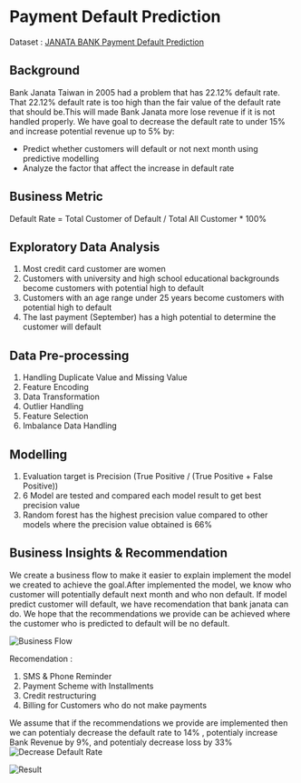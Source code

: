 # Payment Default Prediction
Dataset : [JANATA BANK Payment Default Prediction](https://www.kaggle.com/datasets/reverie5/av-janata-hack-payment-default-prediction)

**Background**
---
Bank Janata Taiwan in 2005 had a problem that has 22.12% default rate. That 22.12% default rate is too high than the fair value of the default rate that should be.This will made Bank Janata more lose revenue if it is not handled properly. We have goal to decrease the default rate to under 15% and increase potential revenue up to 5% by:
- Predict whether customers will default or not next month using predictive modelling
- Analyze the factor that affect the increase in default rate

**Business Metric**
---
Default Rate = Total Customer of Default / Total All Customer * 100%

**Exploratory Data Analysis**
---
1. Most credit card customer are women
2. Customers with university and high school educational backgrounds become customers with potential high to default
3. Customers with an age range under 25 years become customers with potential high to default
4. The last payment (September) has a high potential to determine the customer will default

**Data Pre-processing**
---
1. Handling Duplicate Value and Missing Value
2. Feature Encoding
3. Data Transformation
4. Outlier Handling
5. Feature Selection
6. Imbalance Data Handling

**Modelling**
---
1. Evaluation target is Precision (True Positive / (True Positive + False Positive))
2. 6 Model are tested and compared each model result to get best precision value
3. Random forest has the highest precision value compared to other models where the precision value obtained is 66%

**Business Insights & Recommendation**
---
We create a business flow to make it easier to explain implement the model we created to achieve the goal.After implemented the model, we know who customer will potentially default next month and who non default. If model predict customer will default, we have recomendation that bank janata can do. We hope that the recommendations we provide can be achieved where the customer who is predicted to default will be no default.


![Business Flow](https://user-images.githubusercontent.com/68262798/184369070-eca30e7a-ab21-4e56-97e4-0b3e25b5d021.png)

Recomendation :
1. SMS & Phone Reminder
2. Payment Scheme with Installments
3. Credit restructuring
4. Billing for Customers who do not make payments

We assume that if the recommendations we provide are implemented then we can potentialy decrease the default rate to 14% , potentialy increase Bank Revenue by 9%, and potentialy decrease loss by 33%
![Decrease Default Rate](https://user-images.githubusercontent.com/68262798/184372392-150e7c87-fb50-46d3-a931-c166e134a196.png)

![Result](https://user-images.githubusercontent.com/68262798/184373660-1531b5d6-2a1b-4f95-930a-41cd63b0e9fd.png)
